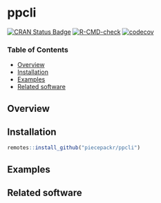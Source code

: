 # ppcli

[![CRAN Status Badge](https://www.r-pkg.org/badges/version/ppcli)](https://cran.r-project.org/package=ppcli)
[![R-CMD-check](https://github.com/piecepackr/ppcli/workflows/R-CMD-check/badge.svg)](https://github.com/piecepackr/ppcli/actions)
[![codecov](https://codecov.io/github/piecepackr/ppcli/branch/main/graph/badge.svg)](https://app.codecov.io/github/piecepackr/ppcli)

### Table of Contents

* [Overview](#overview)
* [Installation](#installation)
* [Examples](#examples)
* [Related software](#links)

## <a name="overview">Overview</a>

## <a name="installation">Installation</a>


```r
remotes::install_github("piecepackr/ppcli")
```

## <a name="examples">Examples</a>

## <a name="links">Related software</a>

